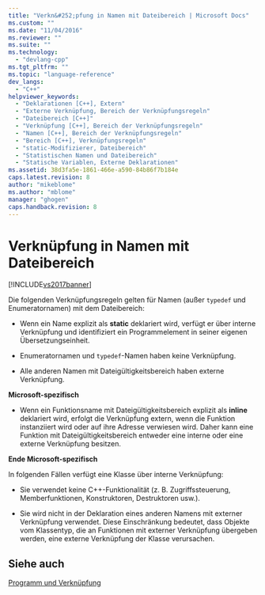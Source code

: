 ```yaml
---
title: "Verkn&#252;pfung in Namen mit Dateibereich | Microsoft Docs"
ms.custom: ""
ms.date: "11/04/2016"
ms.reviewer: ""
ms.suite: ""
ms.technology: 
  - "devlang-cpp"
ms.tgt_pltfrm: ""
ms.topic: "language-reference"
dev_langs: 
  - "C++"
helpviewer_keywords: 
  - "Deklarationen [C++], Extern"
  - "Externe Verknüpfung, Bereich der Verknüpfungsregeln"
  - "Dateibereich [C++]"
  - "Verknüpfung [C++], Bereich der Verknüpfungsregeln"
  - "Namen [C++], Bereich der Verknüpfungsregeln"
  - "Bereich [C++], Verknüpfungsregeln"
  - "static-Modifizierer, Dateibereich"
  - "Statistischen Namen und Dateibereich"
  - "Statische Variablen, Externe Deklarationen"
ms.assetid: 38d3fa5e-1861-466e-a590-84b86f7b184e
caps.latest.revision: 8
author: "mikeblome"
ms.author: "mblome"
manager: "ghogen"
caps.handback.revision: 8
---
```

# Verkn&#252;pfung in Namen mit Dateibereich
[!INCLUDE[vs2017banner](../assembler/inline/includes/vs2017banner.md)]

Die folgenden Verknüpfungsregeln gelten für Namen \(außer `typedef` und Enumeratornamen\) mit dem Dateibereich:  
  
-   Wenn ein Name explizit als **static** deklariert wird, verfügt er über interne Verknüpfung und identifiziert ein Programmelement in seiner eigenen Übersetzungseinheit.  
  
-   Enumeratornamen und `typedef`\-Namen haben keine Verknüpfung.  
  
-   Alle anderen Namen mit Dateigültigkeitsbereich haben externe Verknüpfung.  
  
 **Microsoft\-spezifisch**  
  
-   Wenn ein Funktionsname mit Dateigültigkeitsbereich explizit als **inline** deklariert wird, erfolgt die Verknüpfung extern, wenn die Funktion instanziiert wird oder auf ihre Adresse verwiesen wird.  Daher kann eine Funktion mit Dateigültigkeitsbereich entweder eine interne oder eine externe Verknüpfung besitzen.  
  
 **Ende Microsoft\-spezifisch**  
  
 In folgenden Fällen verfügt eine Klasse über interne Verknüpfung:  
  
-   Sie verwendet keine C\+\+\-Funktionalität \(z. B. Zugriffssteuerung, Memberfunktionen, Konstruktoren, Destruktoren usw.\).  
  
-   Sie wird nicht in der Deklaration eines anderen Namens mit externer Verknüpfung verwendet.  Diese Einschränkung bedeutet, dass Objekte vom Klassentyp, die an Funktionen mit externer Verknüpfung übergeben werden, eine externe Verknüpfung der Klasse verursachen.  
  
## Siehe auch  
 [Programm und Verknüpfung](../cpp/program-and-linkage-cpp.md)